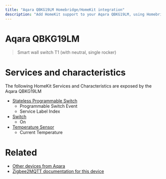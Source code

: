 ```yaml
---
title: "Aqara QBKG19LM Homebridge/HomeKit integration"
description: "Add HomeKit support to your Aqara QBKG19LM, using Homebridge, Zigbee2MQTT and homebridge-z2m."
---
```

<!---
This file has been GENERATED using src/docgen/docgen.ts
DO NOT EDIT THIS FILE MANUALLY!
-->
# Aqara QBKG19LM
> Smart wall switch T1 (with neutral, single rocker)


# Services and characteristics
The following HomeKit Services and Characteristics are exposed by
the Aqara QBKG19LM

* [Stateless Programmable Switch](../../action.md)
  * Programmable Switch Event
  * Service Label Index
* [Switch](../../switch.md)
  * On
* [Temperature Sensor](../../sensors.md)
  * Current Temperature


# Related
* [Other devices from Aqara](../index.md#aqara)
* [Zigbee2MQTT documentation for this device](https://www.zigbee2mqtt.io/devices/QBKG19LM.html)